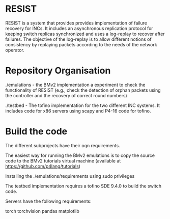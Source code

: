 # RESIST

RESIST is a system that provides provides implementation of failure recovery for INCs. It includes an asynchronous replication protocol for keeping switch replicas
synchronized and uses a log-replay to recover after failures. The objective of the log-replay is to allow different notions of consistency by replaying packets 
according to the needs of the network operator. 


# Repository Organisation

./emulations - the BMv2 implementation a experiment to check the functionality of RESIST (e.g., check the detection of orphan packets using the controller and the recovery of correct round numbers)

./testbed - The tofino implementation for the two different INC systems. It includes code for x86 servers using scapy and P4-16 code for tofino. 


# Build the code

The different subprojects have their oqn requirements. 

The easiest way for running the BMv2 emulations is to copy the source code to the BMv2 tutorials virtual machine (available at https://github.com/p4lang/tutorials)

Installing the ./emulations/requirements using sudo privileges

The testbed implementation requires a tofino SDE 9.4.0 to build the switch code. 

Servers have the following requirements:

torch
torchvision
pandas
matplotlib
